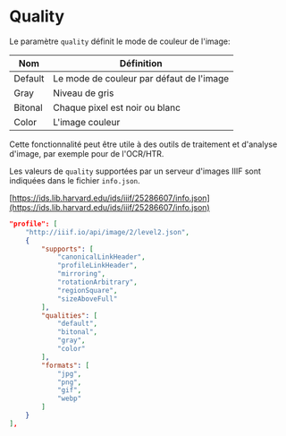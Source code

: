 # Quality

<script src="../../viewer.js"></script>

Le paramètre `quality` définit le mode de couleur de l'image:

| Nom | Définition  |
| --- | --- |
| Default | Le mode de couleur par défaut de l'image |
| Gray | Niveau de gris |
| Bitonal | Chaque pixel est noir ou blanc | 
| Color  | L'image couleur | 

Cette fonctionnalité peut être utile à des outils de traitement et d'analyse d'image, par exemple pour de l'OCR/HTR.

Les valeurs de `quality` supportées par un serveur d'images IIIF sont indiquées dans le fichier `info.json`.

[https://ids.lib.harvard.edu/ids/iiif/25286607/info.json](https://ids.lib.harvard.edu/ids/iiif/25286607/info.json)

``` json
"profile": [
    "http://iiif.io/api/image/2/level2.json",
    {
        "supports": [
            "canonicalLinkHeader",
            "profileLinkHeader",
            "mirroring",
            "rotationArbitrary",
            "regionSquare",
            "sizeAboveFull"
        ],
        "qualities": [
            "default",
            "bitonal",
            "gray",
            "color"
        ],
        "formats": [
            "jpg",
            "png",
            "gif",
            "webp"
        ]
    }
],
```

<div id="image_api_demo2">
</div>
<script>
   addViewer({
        div: 'image_api_demo2',
        images: [
            'https://ids.lib.harvard.edu/ids/iiif/25286607'
            ],
        sizes: [
            '500,',
            '250,'
        ],
        highlight: [
            'quality'
        ]
   });
</script>  

